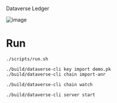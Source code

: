 Dataverse Ledger

![image](https://github.com/Dataverse-Ledger/Dataverse-Ledger/assets/68425016/b4534a15-9602-4b02-b407-d5c35f935c8e)


# Run 

```./scripts/run.sh```
```
./build/dataverse-cli key import demo.pk
./build/dataverse-cli chain import-anr
```

```./build/dataverse-cli chain watch```

```./build/dataverse-cli server start```
